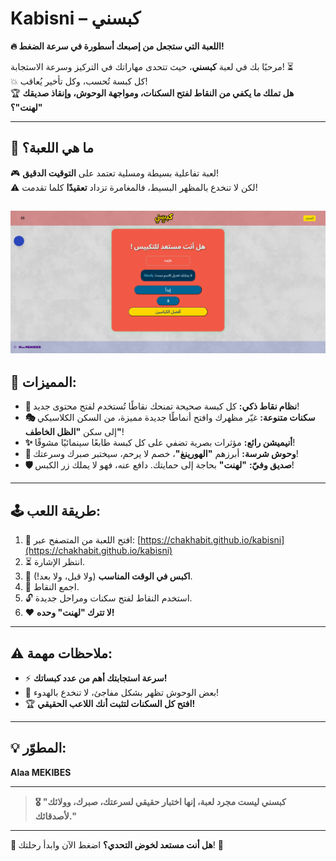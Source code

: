 # Kabisni – كبسني  
**🔥 اللعبة التي ستجعل من إصبعك أسطورة في سرعة الضغط!**  

مرحبًا بك في لعبة **كبسني**، حيث تتحدى مهاراتك في التركيز وسرعة الاستجابة! ⏳  
💥 كل كبسة تُحسب، وكل تأخير يُعاقب!  
🏆 **هل تملك ما يكفي من النقاط لفتح السكنات، ومواجهة الوحوش، وإنقاذ صديقك "لهنت"؟**  

---

## 🎯 ما هي اللعبة؟  
🎮 لعبة تفاعلية بسيطة ومسلية تعتمد على **التوقيت الدقيق**!  
⚠️ لكن لا تنخدع بالمظهر البسيط، فالمغامرة تزداد **تعقيدًا** كلما تقدمت!  

![صورة اللعبة](/assets/img/screenShot.png)
---

## 🌟 المميزات:

- **🎯 نظام نقاط ذكي:** كل كبسة صحيحة تمنحك نقاطًا تُستخدم لفتح محتوى جديد!  
- **🎭 سكنات متنوعة:** غيّر مظهرك وافتح أنماطًا جديدة مميزة، من السكن الكلاسيكي إلى سكن **"الظل الخاطف"**!  
- **✨ أنيميشن رائع:** مؤثرات بصرية تضفي على كل كبسة طابعًا سينمائيًا مشوقًا!  
- **👹 وحوش شرسة:** أبرزهم **"الهورينغ"**، خصم لا يرحم، سيختبر صبرك وسرعتك!  
- **🛡️ صديق وفيّ:** **"لهنت"** بحاجة إلى حمايتك. دافع عنه، فهو لا يملك زر الكبس!  

---

## 🕹️ طريقة اللعب:

1. 📲 افتح اللعبة من المتصفح عبر: [https://chakhabit.github.io/kabisni](https://chakhabit.github.io/kabisni)  
2. ⏳ انتظر الإشارة.  
3. 💢 **اكبس في الوقت المناسب** (ولا قبل، ولا بعد!).  
4. 🏅 اجمع النقاط.  
5. 🔓 استخدم النقاط لفتح سكنات ومراحل جديدة.  
6. ❤️ **لا تترك "لهنت" وحده!**  

---

## ⚠️ ملاحظات مهمة:

- ⚡ **سرعة استجابتك أهم من عدد كبساتك!**  
- 👻 بعض الوحوش تظهر بشكل مفاجئ، لا تنخدع بالهدوء!  
- 🏆 **افتح كل السكنات لتثبت أنك اللاعب الحقيقي!**  

---

## 💡 المطوّر:  
**Alaa MEKIBES**  

---

> **🎖️ "كبسني ليست مجرد لعبة، إنها اختبار حقيقي لسرعتك، صبرك، وولائك لأصدقائك."**  

---

**🚀 هل أنت مستعد لخوض التحدي؟** اضغط الآن وابدأ رحلتك! 💪
